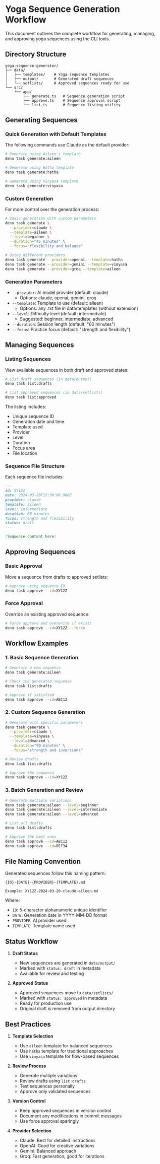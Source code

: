 # Yoga Sequence Generation Workflow

This document outlines the complete workflow for generating, managing, and approving yoga sequences using the CLI tools.

## Directory Structure

```ascii
yoga-sequence-generator/
├── data/
│   ├── templates/    # Yoga sequence templates
│   ├── output/       # Generated draft sequences
│   └── setlists/     # Approved sequences ready for use
└── src/
    └── app/
        ├── generate.ts   # Sequence generation script
        ├── approve.ts    # Sequence approval script
        └── list.ts       # Sequence listing utility
```

## Generating Sequences

### Quick Generation with Default Templates

The following commands use Claude as the default provider:

```bash
# Generate using Aileen's template
deno task generate:aileen

# Generate using Hatha template
deno task generate:hatha

# Generate using Vinyasa template
deno task generate:vinyasa
```

### Custom Generation

For more control over the generation process:

```bash
# Basic generation with custom parameters
deno task generate \
  --provider=claude \
  --template=aileen \
  --level=beginner \
  --duration="45 minutes" \
  --focus="flexibility and balance"

# Using different providers
deno task generate --provider=openai --template=hatha
deno task generate --provider=gemini --template=vinyasa
deno task generate --provider=groq --template=aileen
```

### Generation Parameters

- `--provider`: AI model provider (default: claude)
  - Options: claude, openai, gemini, groq
- `--template`: Template to use (default: aileen)
  - Options: any .txt file in data/templates (without extension)
- `--level`: Difficulty level (default: intermediate)
  - Suggested: beginner, intermediate, advanced
- `--duration`: Session length (default: "60 minutes")
- `--focus`: Practice focus (default: "strength and flexibility")

## Managing Sequences

### Listing Sequences

View available sequences in both draft and approved states:

```bash
# List draft sequences (in data/output)
deno task list:drafts

# List approved sequences (in data/setlists)
deno task list:approved
```

The listing includes:
- Unique sequence ID
- Generation date and time
- Template used
- Provider
- Level
- Duration
- Focus area
- File location

### Sequence File Structure

Each sequence file includes:

```markdown
---
id: XY12Z
date: 2024-03-20T15:30:00.000Z
provider: claude
template: aileen
level: intermediate
duration: 60 minutes
focus: strength and flexibility
status: draft
---

[Sequence content here]
```

## Approving Sequences

### Basic Approval

Move a sequence from drafts to approved setlists:

```bash
# Approve using sequence ID
deno task approve --id=XY12Z
```

### Force Approval

Override an existing approved sequence:

```bash
# Force approve and overwrite if exists
deno task approve --id=XY12Z --force
```

## Workflow Examples

### 1. Basic Sequence Generation

```bash
# Generate a new sequence
deno task generate:aileen

# Check the generated sequence
deno task list:drafts

# Approve if satisfied
deno task approve --id=ABC12
```

### 2. Custom Sequence Generation

```bash
# Generate with specific parameters
deno task generate \
  --provider=claude \
  --template=vinyasa \
  --level=advanced \
  --duration="90 minutes" \
  --focus="strength and inversions"

# Review drafts
deno task list:drafts

# Approve the sequence
deno task approve --id=XY12Z
```

### 3. Batch Generation and Review

```bash
# Generate multiple variations
deno task generate:aileen --level=beginner
deno task generate:aileen --level=intermediate
deno task generate:aileen --level=advanced

# List all drafts
deno task list:drafts

# Approve the best ones
deno task approve --id=ABC12
deno task approve --id=DEF34
```

## File Naming Convention

Generated sequences follow this naming pattern:
```
{ID}-{DATE}-{PROVIDER}-{TEMPLATE}.md

Example: XY12Z-2024-03-20-claude-aileen.md
```

Where:
- `ID`: 5-character alphanumeric unique identifier
- `DATE`: Generation date in YYYY-MM-DD format
- `PROVIDER`: AI provider used
- `TEMPLATE`: Template name used

## Status Workflow

1. **Draft Status**
   - New sequences are generated in `data/output/`
   - Marked with `status: draft` in metadata
   - Available for review and testing

2. **Approved Status**
   - Approved sequences move to `data/setlists/`
   - Marked with `status: approved` in metadata
   - Ready for production use
   - Original draft is removed from output directory

## Best Practices

1. **Template Selection**
   - Use `aileen` template for balanced sequences
   - Use `hatha` template for traditional approaches
   - Use `vinyasa` template for flow-based sequences

2. **Review Process**
   - Generate multiple variations
   - Review drafts using `list:drafts`
   - Test sequences personally
   - Approve only validated sequences

3. **Version Control**
   - Keep approved sequences in version control
   - Document any modifications in commit messages
   - Use force approval sparingly

4. **Provider Selection**
   - Claude: Best for detailed instructions
   - OpenAI: Good for creative variations
   - Gemini: Balanced approach
   - Groq: Fast generation, good for iterations
